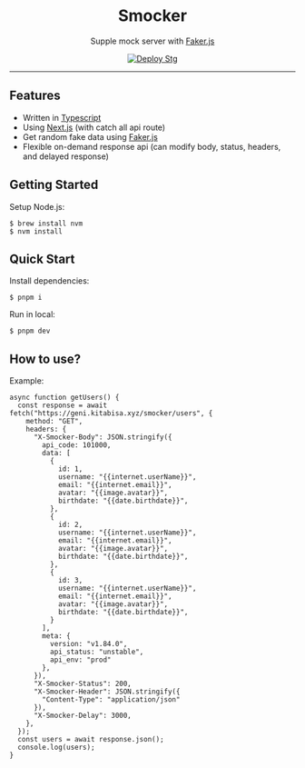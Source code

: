 <h1 align="center">Smocker</h1>

<p align="center">
  Supple mock server with <a href="https://github.com/faker-js/faker">Faker.js</a>
</p>

<p align="center">
  <a href="https://github.com/kitabisa/smocker/actions/workflows/deploy-stg.yaml"><img src="https://github.com/kitabisa/smocker/actions/workflows/deploy-stg.yaml/badge.svg" alt="Deploy Stg" /></a>
</p>

------

## Features

 * Written in [Typescript](https://github.com/microsoft/TypeScript)
 * Using [Next.js](https://github.com/vercel/next.js) (with catch all api route)
 * Get random fake data using [Faker.js](https://github.com/faker-js/faker)
 * Flexible on-demand response api (can modify body, status, headers, and delayed response)

## Getting Started

Setup Node.js:

```
$ brew install nvm
$ nvm install
```

## Quick Start

Install dependencies:

```
$ pnpm i
```

Run in local:

```
$ pnpm dev
```

## How to use?

Example:

```
async function getUsers() {
  const response = await fetch("https://geni.kitabisa.xyz/smocker/users", {
    method: "GET",
    headers: {
      "X-Smocker-Body": JSON.stringify({
        api_code: 101000,
        data: [
          {
            id: 1,
            username: "{{internet.userName}}",
            email: "{{internet.email}}",
            avatar: "{{image.avatar}}",
            birthdate: "{{date.birthdate}}",
          },
          {
            id: 2,
            username: "{{internet.userName}}",
            email: "{{internet.email}}",
            avatar: "{{image.avatar}}",
            birthdate: "{{date.birthdate}}",
          },
          {
            id: 3,
            username: "{{internet.userName}}",
            email: "{{internet.email}}",
            avatar: "{{image.avatar}}",
            birthdate: "{{date.birthdate}}",
          }
        ],
        meta: {
          version: "v1.84.0",
          api_status: "unstable",
          api_env: "prod"
        },
      }),
      "X-Smocker-Status": 200,
      "X-Smocker-Header": JSON.stringify({
        "Content-Type": "application/json"
      }),
      "X-Smocker-Delay": 3000,
    },
  });
  const users = await response.json();
  console.log(users);
}
```
